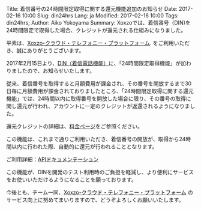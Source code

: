 Title: 着信番号の24時間限定取得に関する還元機能追加のお知らせ
Date: 2017-02-16 10:00
Slug: din24hrs
Lang: ja
Modified: 2017-02-16 10:00
Tags: din24hrs; 
Author: Aiko Yokoyama
Summary: Xoxzoでは、着信番号（DIN)を24時間限定で取得した場合、クレジットが還元される仕組みになりました。

平素は、[Xoxzo-クラウド・テレフォニー・プラットフォーム](https://www.xoxzo.com/ja/).
をご利用いただき、誠にありがとうございます。

2017年2月15日より、[DIN（着信電話機能）](https://www.xoxzo.com/ja/about/dial-in-api/)に、「24時間限定取得機能」が加わりましたので、お知らせいたします。

従来、着信番号を取得すると月額費用が課金され、その番号を開放するまで30日毎に月額費用が課金されておりましたところ、「24時間限定取得に関する還元機能」では、24時間以内に取得番号を開放した場合に限り、その番号の取得に関し還元が行われ、アカウントに一定のクレジットが返還されるようになりました。

還元クレジットの詳細は、[料金ページ](https://www.xoxzo.com/ja/about/dial-in-pricing/)をご参照ください。

この機能は、これまで通りご利用いただき、着信番号の開放が、取得から24時間以内に行われた際、自動的に還元が行われることとなります。

ご利用詳細：[APIドキュメンテーション](http://docs.xoxzo.com/ja/din.html#)

この機能が、DINを開発のテスト利用時のご負担を軽減し、より便利にサービスをお使いいただけるようになることを願っております。

今後とも、チーム一同、[Xoxzo-クラウド・テレフォニー・プラットフォーム](https://www.xoxzo.com/ja/) のサービス向上に努めてまいりますので、どうぞよろしくお願いいたします。
